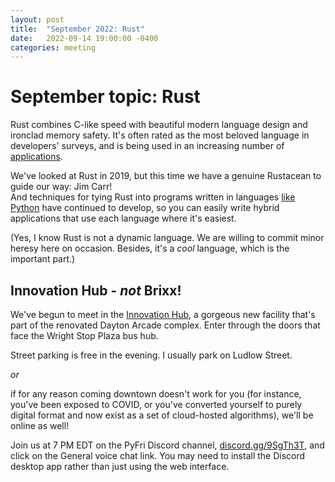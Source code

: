 ```yaml
---
layout: post
title:  "September 2022: Rust" 
date:   2022-09-14 19:00:00 -0400
categories: meeting
---
```


# September topic: Rust 

Rust combines C-like speed with beautiful modern language 
design and ironclad memory safety.  It's often rated as the 
most beloved language in developers' surveys, and is 
being used in an increasing number of 
[applications](https://www.dunebook.com/amazing-rust-opensource-projects/).

We've looked at Rust in 2019, but this time we have a 
genuine Rustacean to guide our way: Jim Carr!  
And techniques for tying Rust into programs written in 
languages [like Python](https://github.com/PyO3)
have continued to develop, so you can easily write hybrid 
applications that use each language where it's easiest.

(Yes, I know Rust is not a dynamic language.  We are willing
to commit minor heresy here on occasion.  Besides, it's a
*cool* language, which is the important part.)

## Innovation Hub - *not* Brixx!

We've begun to meet in the [Innovation Hub](https://www.thehubdayton.com/), a gorgeous new 
facility that's part of the renovated Dayton Arcade complex.  Enter through 
the doors that face the Wright Stop Plaza bus hub.

Street parking is free in the evening.  I usually park on Ludlow Street.

*or* 

if for any reason coming downtown doesn't work for you (for instance, 
you've been exposed to COVID, or you've converted yourself to purely 
digital format and now exist as 
a set of cloud-hosted algorithms), we'll be online as well!  

Join us at 7 PM EDT on the PyFri Discord channel, [discord.gg/9SgTh3T](https://discord.gg/9SgTh3T), and click on the 
General voice chat link.  You may need to install the Discord desktop app rather than just using 
the web interface.

